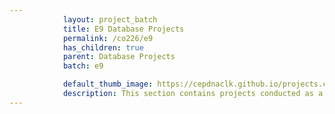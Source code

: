```yaml
---
            layout: project_batch
            title: E9 Database Projects
            permalink: /co226/e9
            has_children: true
            parent: Database Projects
            batch: e9

            default_thumb_image: https://cepdnaclk.github.io/projects.ce.pdn.ac.lk/data/categories/co226/thumbnail.jpg
            description: This section contains projects conducted as a partial requirement to complete the course CO226 - Database Systems. Usually, these projects are conducted by groups of 3 students. The course focuses on database systems and students are required to develop a database management system for the project
---
```

